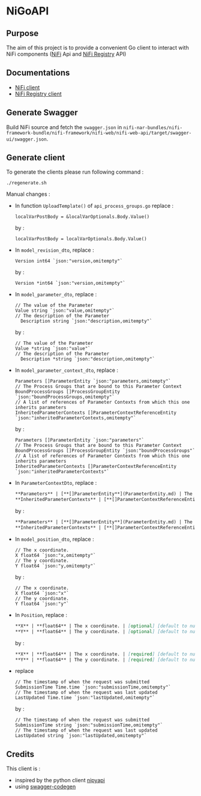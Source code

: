 # NiGoAPI

## Purpose

The aim of this project is to provide a convenient Go client to interact with NiFi components ([NiFi](https://nifi.apache.org/) Api and [NiFi Registry](https://nifi.apache.org/registry.html) API)

## Documentations

- [NiFi client](pkg/registry/README.md)
- [NiFi Registry client](pkg/registry/README.md)

## Generate Swagger

Build NiFi source and fetch the `swagger.json` in `nifi-nar-bundles/nifi-framework-bundle/nifi-framework/nifi-web/nifi-web-api/target/swagger-ui/swagger.json`.

## Generate client

To generate the clients please run following command : 

```console
./regenerate.sh
```

Manual changes : 

- In function `UploadTemplate()` of `api_process_groups.go` replace :

  ```golang
  localVarPostBody = &localVarOptionals.Body.Value()
  ```
  
  by :
  
  ```golang
  localVarPostBody = localVarOptionals.Body.Value()
  ```  
  
- In `model_revision_dto`, replace : 

  ```golang
  Version int64 `json:"version,omitempty"`
  ```
  
  by :
  
  ```golang
  Version *int64 `json:"version,omitempty"`
  ```  
  
- In `model_parameter_dto`, replace : 
  
    ```golang
    // The value of the Parameter
    Value string `json:"value,omitempty"`
    // The description of the Parameter
	  Description string `json:"description,omitempty"`
    ```
    
    by :
    
    ```golang
    // The value of the Parameter
    Value *string `json:"value"`
    // The description of the Parameter
	  Description *string `json:"description,omitempty"`
    ```

- In `model_parameter_context_dto`, replace : 
  
    ```golang
    Parameters []ParameterEntity `json:"parameters,omitempty"`
    // The Process Groups that are bound to this Parameter Context
    BoundProcessGroups []ProcessGroupEntity `json:"boundProcessGroups,omitempty"`
    // A list of references of Parameter Contexts from which this one inherits parameters
    InheritedParameterContexts []ParameterContextReferenceEntity `json:"inheritedParameterContexts,omitempty"`
    ```
    
    by :
    
    ```golang
    Parameters []ParameterEntity `json:"parameters"`
    // The Process Groups that are bound to this Parameter Context
    BoundProcessGroups []ProcessGroupEntity `json:"boundProcessGroups"`
    // A list of references of Parameter Contexts from which this one inherits parameters
    InheritedParameterContexts []ParameterContextReferenceEntity `json:"inheritedParameterContexts"`
    ```

- In `ParameterContextDto`, replace : 
  
    ```markdown
    **Parameters** | [**[]ParameterEntity**](ParameterEntity.md) | The Parameters for the Parameter Context | [optional] [default to null]
    **InheritedParameterContexts** | [**[]ParameterContextReferenceEntity**](ParameterContextReferenceEntity.md) | A list of references of Parameter Contexts from which this one inherits parameters | [optional] [default to null]
    ```
    
    by :
    
    ```markdown
    **Parameters** | [**[]ParameterEntity**](ParameterEntity.md) | The Parameters for the Parameter Context | [required] [default to null]
    **InheritedParameterContexts** | [**[]ParameterContextReferenceEntity**](ParameterContextReferenceEntity.md) | A list of references of Parameter Contexts from which this one inherits parameters | [required] [default to null]
    ```


- In `model_position_dto`, replace : 
  
    ```golang
    // The x coordinate.
    X float64 `json:"x,omitempty"`
    // The y coordinate.
    Y float64 `json:"y,omitempty"`
    ```
    
    by :
    
    ```golang
    // The x coordinate.
    X float64 `json:"x"`
    // The y coordinate.
    Y float64 `json:"y"`
    ```

- In `Position`, replace : 
  
    ```markdown
    **X** | **float64** | The x coordinate. | [optional] [default to null]
    **Y** | **float64** | The y coordinate. | [optional] [default to null]
    ```
    
    by :
    
    ```markdown
    **X** | **float64** | The x coordinate. | [required] [default to null]
    **Y** | **float64** | The y coordinate. | [required] [default to null]
    ```

- replace 

  ```golang
  // The timestamp of when the request was submitted
  SubmissionTime Time.time `json:"submissionTime,omitempty"`
  // The timestamp of when the request was last updated
  LastUpdated Time.time `json:"lastUpdated,omitempty"`
  ```
 
  by : 
  
  ```golang
  // The timestamp of when the request was submitted
  SubmissionTime string `json:"submissionTime,omitempty"`
  // The timestamp of when the request was last updated
  LastUpdated string `json:"lastUpdated,omitempty"`
  ```
  
 
 

## Credits

This client is : 

- inspired by the python client [nipyapi](https://github.com/Chaffelson/nipyapi)
- using [swagger-codegen](https://swagger.io/tools/swagger-codegen/)